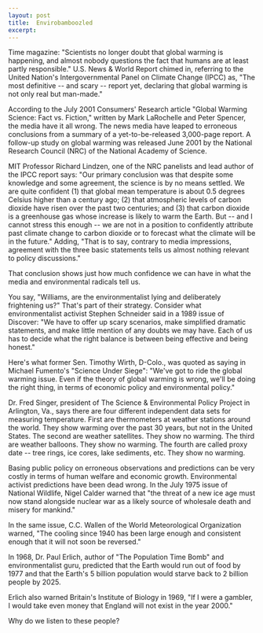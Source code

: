 ```yaml
---
layout: post
title:  Envirobamboozled
excerpt:
---
```












Time magazine: "Scientists no longer doubt that global warming is happening, and almost nobody questions the fact that humans are at least partly responsible." U.S. News & World Report chimed in, referring to the United Nation's Intergovernmental Panel on Climate Change (IPCC) as, "The most definitive -- and scary -- report yet, declaring that global warming is not only real but man-made."

According to the July 2001 Consumers' Research article "Global Warming Science: Fact vs. Fiction," written by Mark LaRochelle and Peter Spencer, the media have it all wrong. The news media have leaped to erroneous conclusions from a summary of a yet-to-be-released 3,000-page report. A follow-up study on global warming was released June 2001 by the National Research Council (NRC) of the National Academy of Science.

MIT Professor Richard Lindzen, one of the NRC panelists and lead author of the IPCC report says: "Our primary conclusion was that despite some knowledge and some agreement, the science is by no means settled. We are quite confident (1) that global mean temperature is about 0.5 degrees Celsius higher than a century ago; (2) that atmospheric levels of carbon dioxide have risen over the past two centuries; and (3) that carbon dioxide is a greenhouse gas whose increase is likely to warm the Earth. But -- and I cannot stress this enough -- we are not in a position to confidently attribute past climate change to carbon dioxide or to forecast what the climate will be in the future." Adding, "That is to say, contrary to media impressions, agreement with the three basic statements tells us almost nothing relevant to policy discussions."

That conclusion shows just how much confidence we can have in what the media and environmental radicals tell us.

You say, "Williams, are the environmentalist lying and deliberately frightening us?" That's part of their strategy. Consider what environmentalist activist Stephen Schneider said in a 1989 issue of Discover: "We have to offer up scary scenarios, make simplified dramatic statements, and make little mention of any doubts we may have. Each of us has to decide what the right balance is between being effective and being honest."

Here's what former Sen. Timothy Wirth, D-Colo., was quoted as saying in Michael Fumento's "Science Under Siege": "We've got to ride the global warming issue. Even if the theory of global warming is wrong, we'll be doing the right thing, in terms of economic policy and environmental policy."

Dr. Fred Singer, president of The Science & Environmental Policy Project in Arlington, Va., says there are four different independent data sets for measuring temperature. First are thermometers at weather stations around the world. They show warming over the past 30 years, but not in the United States. The second are weather satellites. They show no warming. The third are weather balloons. They show no warming. The fourth are called proxy date -- tree rings, ice cores, lake sediments, etc. They show no warming.

Basing public policy on erroneous observations and predictions can be very costly in terms of human welfare and economic growth. Environmental activist predictions have been dead wrong. In the July 1975 issue of National Wildlife, Nigel Calder warned that "the threat of a new ice age must now stand alongside nuclear war as a likely source of wholesale death and misery for mankind."

In the same issue, C.C. Wallen of the World Meteorological Organization warned, "The cooling since 1940 has been large enough and consistent enough that it will not soon be reversed."

In 1968, Dr. Paul Erlich, author of "The Population Time Bomb" and environmentalist guru, predicted that the Earth would run out of food by 1977 and that the Earth's 5 billion population would starve back to 2 billion people by 2025.

Erlich also warned Britain's Institute of Biology in 1969, "If I were a gambler, I would take even money that England will not exist in the year 2000."

Why do we listen to these people?


